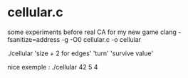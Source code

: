 # cellular.c
some experiments before real CA for my new game
clang -fsanitize=address -g -O0 cellular.c -o cellular

./cellular 'size + 2 for edges' 'turn' 'survive value'

nice exemple :
./cellular 42 5 4

